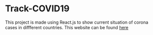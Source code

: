 # Track-COVID19
This project is made using React.js to show current situation of corona cases in diffferent countries.
This website can be found [here](https://dazzling-carson-73085b.netlify.app/)
